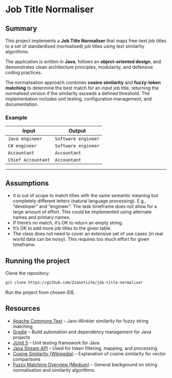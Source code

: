 # Job Title Normaliser

## Summary

This project implements a **Job Title Normaliser** that maps free-text job titles to a set of standardised (normalised) job titles using text similarity algorithms.

The application is written in **Java**, follows an **object-oriented design**, and demonstrates clean architecture principles, modularity, and defensive coding practices.

The normalisation approach combines **cosine similarity** and **fuzzy-token matching** to determine the best match for an input job title, returning the normalised version if the similarity exceeds a defined threshold. The implementation includes unit testing, configuration management, and documentation.

### Example

| Input | Output |
|-------|--------|
| `Java engineer` | `Software engineer` |
| `C# engineer` | `Software engineer` |
| `Accountant` | `Accountant` |
| `Chief Accountant` | `Accountant` |

---

## Assumptions

* It is out of scope to match titles with the same semantic meaning but completely different letters (natural language processing). E.g., “developer” and “engineer”. The task timeframe does not allow for a large amount of effort. This could be implemented using alternate names and primary names.
* If there’s no match, it’s OK to return an empty string.
* It’s OK to add more job titles to the given table.
* The class does not need to cover an extensive set of use cases (in real world data can be noisy). This requires too much effort for given timeframe.


## Running the project

Clone the repository:

```bash
git clone https://github.com/Zzanetiite/job-title-normaliser
```

Run the project from chosen IDE.

## Resources

- [Apache Commons Text](https://commons.apache.org/proper/commons-text/) – Jaro–Winkler similarity for fuzzy string matching
- [Gradle](https://gradle.org/) – Build automation and dependency management for Java projects
- [JUnit 5](https://junit.org/junit5/) – Unit testing framework for Java
- [Java Stream API](https://docs.oracle.com/javase/8/docs/api/java/util/stream/package-summary.html) – Used for token filtering, mapping, and processing
- [Cosine Similarity (Wikipedia)](https://en.wikipedia.org/wiki/Cosine_similarity) – Explanation of cosine similarity for vector comparisons
- [Fuzzy Matching Overview (Medium)](https://medium.com/@ievgenii.shulitskyi/string-data-normalization-and-similarity-matching-algorithms-4b7b1734798e) – General background on string normalisation and similarity algorithms
